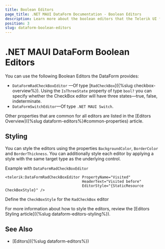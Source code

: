 ```yaml
---
title: Boolean Editors
page_title: .NET MAUI DataForm Documentation - Boolean Editors
description: Learn more about the boolean editors that the Telerik UI for .NET MAUI DataForm control provides.
position: 3
slug: dataform-boolean-editors
---
```


# .NET MAUI DataForm Boolean Editors

You can use the following Boolean Editors the DataForm provides:

* `DataFormRadCheckBoxEditor` &mdash;Of type [`RadCheckBox`]({%slug checkbox-overview%}). Using the `IsThreeState` property of type `bool?` you can specify whether the CheckBox editor will have three states—true, false, indeterminate.
* `DataFormSwitchEditor`&mdash;Of type `.NET MAUI Switch`.

Other properties that are common for all editors are listed in the [Editors Overview]({%slug dataform-editors%}#common-properties) article.

## Styling 

You can style the editors using the properties `BackgroundColor`, `BorderColor` and `BorderThickness`. You can additionally style each editor by applying a style with the same target type as the underlying control.

Example with `DataFormRadCheckBoxEditor`

```XAML
<telerik:DataFormRadCheckBoxEditor PropertyName="Visited"
                                   HeaderText="Visited before"
                                   EditorStyle="{StaticResource CheckBoxStyle}" />
```

Define the `CheckBoxStyle` for the `RadCheckBox` editor

<snippet id='dataform-editors-stlying-checkbox-style' />

For more information about how to style the editors, review the [Editors Styling article]({%slug dataform-editors-styling%}).

## See Also

- [Editors]({%slug dataform-editors%})